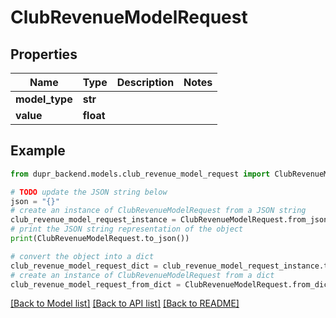 # ClubRevenueModelRequest


## Properties

Name | Type | Description | Notes
------------ | ------------- | ------------- | -------------
**model_type** | **str** |  | 
**value** | **float** |  | 

## Example

```python
from dupr_backend.models.club_revenue_model_request import ClubRevenueModelRequest

# TODO update the JSON string below
json = "{}"
# create an instance of ClubRevenueModelRequest from a JSON string
club_revenue_model_request_instance = ClubRevenueModelRequest.from_json(json)
# print the JSON string representation of the object
print(ClubRevenueModelRequest.to_json())

# convert the object into a dict
club_revenue_model_request_dict = club_revenue_model_request_instance.to_dict()
# create an instance of ClubRevenueModelRequest from a dict
club_revenue_model_request_from_dict = ClubRevenueModelRequest.from_dict(club_revenue_model_request_dict)
```
[[Back to Model list]](../README.md#documentation-for-models) [[Back to API list]](../README.md#documentation-for-api-endpoints) [[Back to README]](../README.md)


